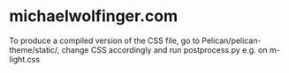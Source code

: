 michaelwolfinger.com
====================

To produce a compiled version of the CSS file, go to Pelican/pelican-theme/static/, change CSS accordingly and run postprocess.py e.g. on m-light.css 
